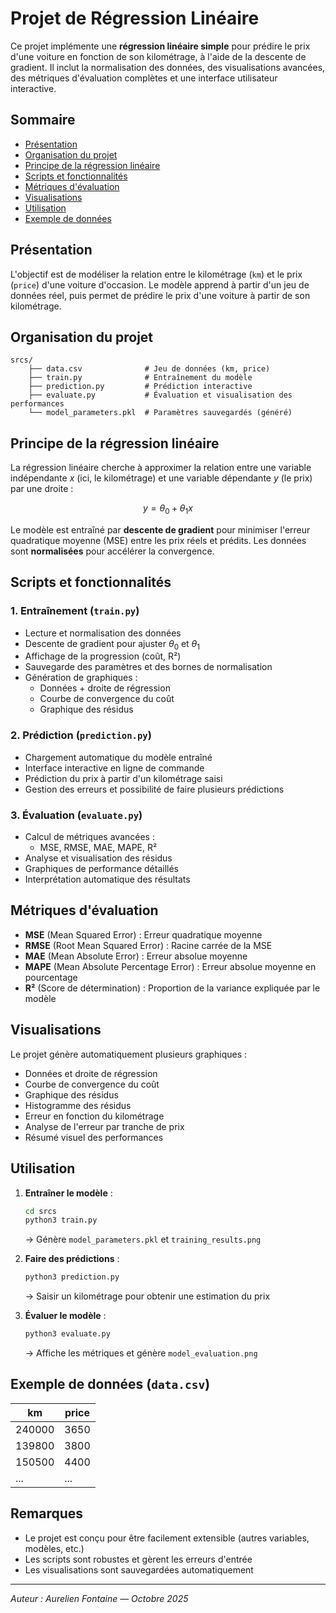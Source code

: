 
# Projet de Régression Linéaire

Ce projet implémente une **régression linéaire simple** pour prédire le prix d'une voiture en fonction de son kilométrage, à l'aide de la descente de gradient. Il inclut la normalisation des données, des visualisations avancées, des métriques d'évaluation complètes et une interface utilisateur interactive.

## Sommaire
- [Présentation](#présentation)
- [Organisation du projet](#organisation-du-projet)
- [Principe de la régression linéaire](#principe-de-la-régression-linéaire)
- [Scripts et fonctionnalités](#scripts-et-fonctionnalités)
- [Métriques d'évaluation](#métriques-dévaluation)
- [Visualisations](#visualisations)
- [Utilisation](#utilisation)
- [Exemple de données](#exemple-de-données)

## Présentation

L'objectif est de modéliser la relation entre le kilométrage (`km`) et le prix (`price`) d'une voiture d'occasion. Le modèle apprend à partir d'un jeu de données réel, puis permet de prédire le prix d'une voiture à partir de son kilométrage.

## Organisation du projet

```
srcs/
	├── data.csv              # Jeu de données (km, price)
	├── train.py              # Entraînement du modèle
	├── prediction.py         # Prédiction interactive
	├── evaluate.py           # Évaluation et visualisation des performances
	└── model_parameters.pkl  # Paramètres sauvegardés (généré)
```

## Principe de la régression linéaire

La régression linéaire cherche à approximer la relation entre une variable indépendante $x$ (ici, le kilométrage) et une variable dépendante $y$ (le prix) par une droite :

$$ y = \theta_0 + \theta_1 x $$

Le modèle est entraîné par **descente de gradient** pour minimiser l'erreur quadratique moyenne (MSE) entre les prix réels et prédits. Les données sont **normalisées** pour accélérer la convergence.

## Scripts et fonctionnalités

### 1. Entraînement (`train.py`)
- Lecture et normalisation des données
- Descente de gradient pour ajuster $\theta_0$ et $\theta_1$
- Affichage de la progression (coût, R²)
- Sauvegarde des paramètres et des bornes de normalisation
- Génération de graphiques :
	- Données + droite de régression
	- Courbe de convergence du coût
	- Graphique des résidus

### 2. Prédiction (`prediction.py`)
- Chargement automatique du modèle entraîné
- Interface interactive en ligne de commande
- Prédiction du prix à partir d'un kilométrage saisi
- Gestion des erreurs et possibilité de faire plusieurs prédictions

### 3. Évaluation (`evaluate.py`)
- Calcul de métriques avancées :
	- MSE, RMSE, MAE, MAPE, R²
- Analyse et visualisation des résidus
- Graphiques de performance détaillés
- Interprétation automatique des résultats

## Métriques d'évaluation

- **MSE** (Mean Squared Error) : Erreur quadratique moyenne
- **RMSE** (Root Mean Squared Error) : Racine carrée de la MSE
- **MAE** (Mean Absolute Error) : Erreur absolue moyenne
- **MAPE** (Mean Absolute Percentage Error) : Erreur absolue moyenne en pourcentage
- **R²** (Score de détermination) : Proportion de la variance expliquée par le modèle

## Visualisations

Le projet génère automatiquement plusieurs graphiques :
- Données et droite de régression
- Courbe de convergence du coût
- Graphique des résidus
- Histogramme des résidus
- Erreur en fonction du kilométrage
- Analyse de l'erreur par tranche de prix
- Résumé visuel des performances

## Utilisation

1. **Entraîner le modèle** :
	 ```bash
	 cd srcs
	 python3 train.py
	 ```
	 → Génère `model_parameters.pkl` et `training_results.png`

2. **Faire des prédictions** :
	 ```bash
	 python3 prediction.py
	 ```
	 → Saisir un kilométrage pour obtenir une estimation du prix

3. **Évaluer le modèle** :
	 ```bash
	 python3 evaluate.py
	 ```
	 → Affiche les métriques et génère `model_evaluation.png`

## Exemple de données (`data.csv`)

| km     | price |
|--------|-------|
| 240000 | 3650  |
| 139800 | 3800  |
| 150500 | 4400  |
| ...    | ...   |

## Remarques
- Le projet est conçu pour être facilement extensible (autres variables, modèles, etc.)
- Les scripts sont robustes et gèrent les erreurs d'entrée
- Les visualisations sont sauvegardées automatiquement

---
*Auteur : Aurelien Fontaine — Octobre 2025*
